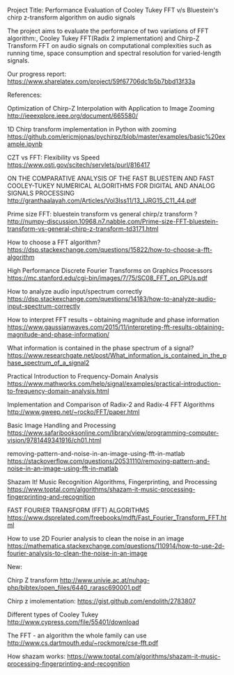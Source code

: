 Project Title: Performance Evaluation of Cooley Tukey FFT v/s Bluestein's chirp z-transform algorithm on audio signals

The project aims to evaluate the performance of two variations of FFT algorithm:, Cooley Tukey FFT(Radix 2 implementation) and Chirp-Z Transform FFT on audio signals on computational complexities such as running time, space consumption and spectral resolution for varied-length signals.

Our progress report:
https://www.sharelatex.com/project/59f67706dc1b5b7bbd13f33a

References:

Optimization of Chirp-Z Interpolation with Application to Image Zooming
http://ieeexplore.ieee.org/document/665580/

1D Chirp transform implementation in Python with zooming
https://github.com/ericmjonas/pychirpz/blob/master/examples/basic%20example.ipynb

CZT vs FFT: Flexibility vs Speed
https://www.osti.gov/scitech/servlets/purl/816417

ON THE COMPARATIVE ANALYSIS OF THE FAST BLUESTEIN AND FAST COOLEY-TUKEY NUMERICAL ALGORITHMS FOR DIGITAL AND ANALOG SIGNALS PROCESSING
http://granthaalayah.com/Articles/Vol3Iss11/13_IJRG15_C11_44.pdf

Prime size FFT: bluestein transform vs general chirp/z transform ?
http://numpy-discussion.10968.n7.nabble.com/Prime-size-FFT-bluestein-transform-vs-general-chirp-z-transform-td3171.html

How to choose a FFT algorithm?
https://dsp.stackexchange.com/questions/15822/how-to-choose-a-fft-algorithm

High Performance Discrete Fourier Transforms on Graphics Processors
https://mc.stanford.edu/cgi-bin/images/7/75/SC08_FFT_on_GPUs.pdf

How to analyze audio input/spectrum correctly
https://dsp.stackexchange.com/questions/14183/how-to-analyze-audio-input-spectrum-correctly

How to interpret FFT results – obtaining magnitude and phase information
https://www.gaussianwaves.com/2015/11/interpreting-fft-results-obtaining-magnitude-and-phase-information/

What information is contained in the phase spectrum of a signal?
https://www.researchgate.net/post/What_information_is_contained_in_the_phase_spectrum_of_a_signal2

Practical Introduction to Frequency-Domain Analysis
https://www.mathworks.com/help/signal/examples/practical-introduction-to-frequency-domain-analysis.html

Implementation and Comparison of Radix-2 and Radix-4 FFT Algorithms
http://www.gweep.net/~rocko/FFT/paper.html

Basic Image Handling and Processing
https://www.safaribooksonline.com/library/view/programming-computer-vision/9781449341916/ch01.html

removing-pattern-and-noise-in-an-image-using-fft-in-matlab
https://stackoverflow.com/questions/20531110/removing-pattern-and-noise-in-an-image-using-fft-in-matlab

Shazam It! Music Recognition Algorithms, Fingerprinting, and Processing
https://www.toptal.com/algorithms/shazam-it-music-processing-fingerprinting-and-recognition

FAST FOURIER TRANSFORM (FFT) ALGORITHMS
https://www.dsprelated.com/freebooks/mdft/Fast_Fourier_Transform_FFT.html

How to use 2D Fourier analysis to clean the noise in an image
https://mathematica.stackexchange.com/questions/110914/how-to-use-2d-fourier-analysis-to-clean-the-noise-in-an-image

New:

Chirp Z transform
http://www.univie.ac.at/nuhag-php/bibtex/open_files/6440_rarasc690001.pdf

Chirp z imolementation:
https://gist.github.com/endolith/2783807

Different types of Cooley Tukey
http://www.cypress.com/file/55401/download

The FFT - an algorithm the whole family can use
http://www.cs.dartmouth.edu/~rockmore/cse-fft.pdf

How shazam works:
https://www.toptal.com/algorithms/shazam-it-music-processing-fingerprinting-and-recognition